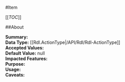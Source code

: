 #Item

[[_TOC_]]

##About

**Summary:**   
**Data Type:** [[Rdl.ActionType|/API/Rdl/Rdl-ActionType]]  
**Accepted Values:**   
**Default Value:** null  
**Impacted Features:**   
**Purpose:**   
**Usage:**   
**Caveats:**   

